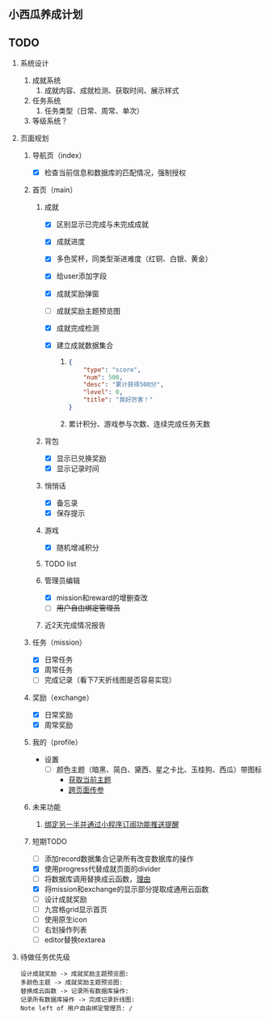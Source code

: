 ## 小西瓜养成计划

## TODO

1. 系统设计
   1. 成就系统
      1. 成就内容、成就检测、获取时间、展示样式
   2. 任务系统
      1. 任务类型（日常、周常、单次）
   3. 等级系统？

2. 页面规划
   1. 导航页（index）
      - [x]  检查当前信息和数据库的匹配情况，强制授权

   2. 首页（main）
      1. 成就
         - [x] 区别显示已完成与未完成成就

         - [x] 成就进度

         - [x] 多色奖杯，同类型渐进难度（红铜、白银、黄金）

         - [x] 给user添加字段

         - [x] 成就奖励弹窗

         - [ ] 成就奖励主题预览图
         
         - [x] 成就完成检测
         
         - [x] 建立成就数据集合
           1. ```json
              {
                  "type": "score",
                  "num": 500,
                  "desc": "累计获得500分",
                  "level": 0,
                  "title": "我好厉害！"
              }
              ```
           
           1. 累计积分、游戏参与次数、连续完成任务天数
         
      2. 背包
         - [x]  显示已兑换奖励
         - [x]  显示记录时间

      3. 悄悄话
         - [x] 备忘录
         - [x] 保存提示

      4. 游戏
         - [x] 随机增减积分

      5. TODO list

      6. 管理员编辑

         - [x] mission和reward的增删查改
         - [ ] ~~用户自由绑定管理员~~

      7. 近2天完成情况报告

   3. 任务（mission）
      - [x]  日常任务
      - [x]  周常任务
      - [ ]  完成记录（看下7天折线图是否容易实现）

   4. 奖励（exchange）
      - [x]  日常奖励
      - [x]  周常奖励

   5. 我的（profile）
      - 设置
         - [ ] 颜色主题（暗黑、简白、黛西、星之卡比、玉桂狗、西瓜）带图标
           - [获取当前主题](https://developers.weixin.qq.com/miniprogram/dev/api/base/system/wx.getSystemInfoSync.html)
           - [跨页面传参](https://www.jianshu.com/p/49f0e3bade27)

   6. 未来功能
      1. [绑定另一半并通过小程序订阅功能推送提醒](https://www.zhihu.com/question/52719661)

   7. 短期TODO

      - [ ] 添加record数据集合记录所有改变数据库的操作
      - [x] 使用progress代替成就页面的divider
      - [ ] 将数据库调用替换成云函数，[理由](https://developers.weixin.qq.com/community/develop/doc/00008603b683680f5d4caf69355c00)
      - [x] 将mission和exchange的显示部分提取成通用云函数
      - [ ] 设计成就奖励
      - [ ] 九宫格grid显示首页
      - [ ] 使用原生icon
      - [ ] 右划操作列表
      - [ ] editor替换textarea
   
3. 待做任务优先级

   ```sequence
   设计成就奖励 -> 成就奖励主题预览图:
   多颜色主题 -> 成就奖励主题预览图:
   替换成云函数 -> 记录所有数据库操作:
   记录所有数据库操作 -> 完成记录折线图: 
   Note left of 用户自由绑定管理员: /
   ```
